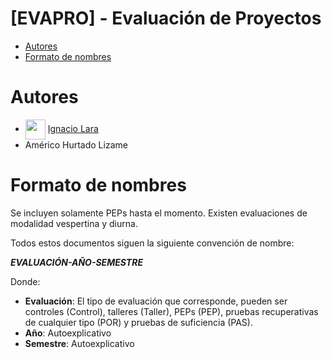 # [EVAPRO] - Evaluación de Proyectos

- [Autores](#autores)
- [Formato de nombres](#formato-de-nombres)

# Autores
- <img width="32" align="center" src="https://avatars.githubusercontent.com/u/71242366?v=4"></img> [Ignacio Lara](https://github.com/kappita)
- Américo Hurtado Lizame 


# Formato de nombres

Se incluyen solamente PEPs hasta el momento. Existen evaluaciones de modalidad vespertina y diurna.

Todos estos documentos siguen la siguiente convención de nombre:

***EVALUACIÓN-AÑO-SEMESTRE***

Donde:
- **Evaluación**: El tipo de evaluación que corresponde, pueden ser controles (Control), talleres (Taller), PEPs (PEP), pruebas recuperativas de cualquier tipo (POR) y pruebas de suficiencia (PAS).
- **Año**: Autoexplicativo
- **Semestre**: Autoexplicativo

